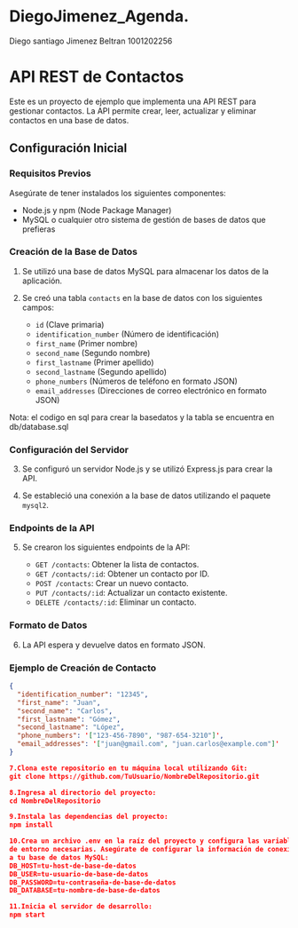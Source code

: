 # DiegoJimenez_Agenda.
Diego santiago Jimenez Beltran 1001202256

# API REST de Contactos

Este es un proyecto de ejemplo que implementa una API REST para gestionar contactos. La API permite crear, leer, actualizar y eliminar contactos en una base de datos.

## Configuración Inicial

### Requisitos Previos

Asegúrate de tener instalados los siguientes componentes:

- Node.js y npm (Node Package Manager)
- MySQL o cualquier otro sistema de gestión de bases de datos que prefieras

### Creación de la Base de Datos

1. Se utilizó una base de datos MySQL para almacenar los datos de la aplicación.

2. Se creó una tabla `contacts` en la base de datos con los siguientes campos:
   - `id` (Clave primaria)
   - `identification_number` (Número de identificación)
   - `first_name` (Primer nombre)
   - `second_name` (Segundo nombre)
   - `first_lastname` (Primer apellido)
   - `second_lastname` (Segundo apellido)
   - `phone_numbers` (Números de teléfono en formato JSON)
   - `email_addresses` (Direcciones de correo electrónico en formato JSON)

Nota: el codigo en sql para crear la basedatos y la tabla se encuentra en db/database.sql

### Configuración del Servidor

3. Se configuró un servidor Node.js y se utilizó Express.js para crear la API.

4. Se estableció una conexión a la base de datos utilizando el paquete `mysql2`.

### Endpoints de la API

5. Se crearon los siguientes endpoints de la API:

   - `GET /contacts`: Obtener la lista de contactos.
   - `GET /contacts/:id`: Obtener un contacto por ID.
   - `POST /contacts`: Crear un nuevo contacto.
   - `PUT /contacts/:id`: Actualizar un contacto existente.
   - `DELETE /contacts/:id`: Eliminar un contacto.

### Formato de Datos

6. La API espera y devuelve datos en formato JSON.

### Ejemplo de Creación de Contacto

```json
{
  "identification_number": "12345",
  "first_name": "Juan",
  "second_name": "Carlos",
  "first_lastname": "Gómez",
  "second_lastname": "López",
  "phone_numbers": '["123-456-7890", "987-654-3210"]',
  "email_addresses": '["juan@gmail.com", "juan.carlos@example.com"]'
}

7.Clona este repositorio en tu máquina local utilizando Git:
git clone https://github.com/TuUsuario/NombreDelRepositorio.git

8.Ingresa al directorio del proyecto:
cd NombreDelRepositorio

9.Instala las dependencias del proyecto:
npm install

10.Crea un archivo .env en la raíz del proyecto y configura las variables
de entorno necesarias. Asegúrate de configurar la información de conexión
a tu base de datos MySQL:
DB_HOST=tu-host-de-base-de-datos
DB_USER=tu-usuario-de-base-de-datos
DB_PASSWORD=tu-contraseña-de-base-de-datos
DB_DATABASE=tu-nombre-de-base-de-datos

11.Inicia el servidor de desarrollo:
npm start




